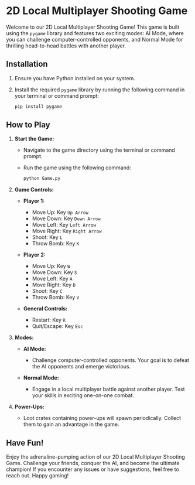 # 2D Local Multiplayer Shooting Game

Welcome to our 2D Local Multiplayer Shooting Game! This game is built using the `pygame` library and features two exciting modes: AI Mode, where you can challenge computer-controlled opponents, and Normal Mode for thrilling head-to-head battles with another player.

## Installation

1. Ensure you have Python installed on your system.
2. Install the required `pygame` library by running the following command in your terminal or command prompt:

    ```bash
    pip install pygame
    ```

## How to Play

1. **Start the Game:**
   - Navigate to the game directory using the terminal or command prompt.
   - Run the game using the following command:

      ```bash
      python Game.py
      ```

2. **Game Controls:**

   - **Player 1:**
     - Move Up: Key `Up Arrow`
     - Move Down: Key `Down Arrow`
     - Move Left: Key `Left Arrow`
     - Move Right: Key `Right Arrow`
     - Shoot: Key `L`
     - Throw Bomb: Key `K`

   - **Player 2:**
     - Move Up: Key `W`
     - Move Down: Key `S`
     - Move Left: Key `A`
     - Move Right: Key `D`
     - Shoot: Key `C`
     - Throw Bomb: Key `V`

   - **General Controls:**
     - Restart: Key `R`
     - Quit/Escape: Key `Esc`

3. **Modes:**
   - **AI Mode:**
     - Challenge computer-controlled opponents. Your goal is to defeat the AI opponents and emerge victorious.

   - **Normal Mode:**
     - Engage in a local multiplayer battle against another player. Test your skills in exciting one-on-one combat.

4. **Power-Ups:**
   - Loot crates containing power-ups will spawn periodically. Collect them to gain an advantage in the game.

## Have Fun!

Enjoy the adrenaline-pumping action of our 2D Local Multiplayer Shooting Game. Challenge your friends, conquer the AI, and become the ultimate champion! If you encounter any issues or have suggestions, feel free to reach out. Happy gaming!

